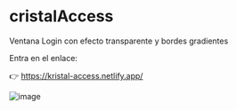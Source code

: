 # cristalAccess

Ventana Login con efecto transparente y bordes gradientes

Entra en el enlace: 

👉  https://kristal-access.netlify.app/

![image](https://github.com/IvanHernandezMuro/cristalAccess/assets/93084656/25a7a3a8-be0c-4341-858a-7a6bb3980107)

